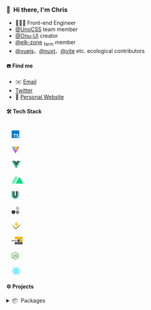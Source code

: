### 👋 &nbsp;Hi there, I'm Chris

- 🧑🏻‍💻 Front-end Engineer
- [@UnoCSS](https://github.com/unocss) team member
- [@Onu-UI](https://github.com/onu-ui) creator
- [@elk-zone](https://github.com/elk-zone) <sub>farm</sub> member
- [@vuejs](https://github.com/vuejs/core)、[@nuxt](https://github.com/nuxt/nuxt)、[@vite](https://github.com/vitejs/vite) etc. ecological contributors


#### ☎️ Find me

- ✉️ [Email](mailto:zyyz2@qq.com)
- [Twitter](https://twitter.com/chris_zyyv)
- 📖 [Personal Website](http://zyob.top)


#### 🛠 Tech Stack

<code>
  <img height="20" src="./icons/logos-typescript-icon.svg">
</code>
<code>
  <img height="20" src="./icons/logos-vitejs.svg">
</code>
<code>
  <img height="20" src="./icons/logos-vue.svg">
</code>
<code>
  <img height="20" src="./icons/logos-nuxt-icon.svg">
</code>
<code>
  <img height="20" src="./icons/logos-vueuse.svg">
</code>
<code>
  <img height="20" src="./icons/logos-unocss.svg">
</code>
<code>
  <img height="20" src="./icons/logos-vitest.svg">
</code>
<code>
  <img height="20" src="./icons/logos-pnpm.svg">
</code>
<code>
  <img height="20" src="./icons/logos-nodejs-icon.svg">
</code>
<code>
  <img height="20" src="./icons/logos-react.svg">
</code>


#### ⚙️ Projects

<details>

<summary>📦 &nbsp;Packages</summary>

##### Maintaining
- [unocss/unocss](https://github/unocss/unocss) - The instant on-demand atomic CSS engine.
- [onu-ui/onu-ui](https://github/onu-ui/onu-ui) - Popular, beautiful and fast UnoCSS component library.

##### Personal
- [unocss-animates](https://github.com/zyyv/unocss-animates) - Preview all animations in UnoCSS.
- [unocss-preset-useful](https://github.com/zyyv/unocss-preset-useful) - My useful preset about unocss usage.
- [unplugin-vue-image](https://github.com/zyyv/unplugin-vue-image) - 自动引入图片。Auto import images.
- [unplugin-unocss-config](https://github.com/zyyv/unplugin-unocss-config) - Use uno config in runtime.
- [unplugin-vue-dotenv](https://github.com/zyyv/unplugin-vue-dotenv) - Auto generate the corresponding `.env` file.
- [vite-plugin-copyfile](https://github.com/zyyv/vite-plugin-copyfile) - Copy some files to your aim path when build end.

</details>

<!-- ## 🍁 &nbsp;My Stats

<div>
  <img height="150em" src="https://github-readme-stats.vercel.app/api?username=zyyv&show_icons=true&theme=tokyonight" alt="Chris' GitHub Stats"/>
  <img height="150em" src="https://github-readme-stats.vercel.app/api/top-langs/?username=zyyv&layout=compact&theme=tokyonight" />
</div>
-->
